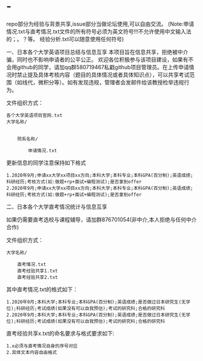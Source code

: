 # -
repo部分为经验与背景共享,issue部分当做论坛使用,可以自由交流。
(Note:申请情况.txt与直考情况.txt文件的所有符号必须为英文符号!!!不允许使用中文输入法的；。？等。
      经验分析.txt可以随意使用任何符号)

一、日本各个大学英语项目总结与信息互享
本项目旨在信息共享，拒绝被中介骗，同时也不影响申请者的公平公正。
欢迎各位积极参与该项目建设，如果有不会用github的同学，请加qq群580719467私戳github项目管理员。在上传申请情况时禁止提及具体考核内容（题目的具体情况或者具体知识点），可以共享考试范围（如线代，微积分等）。如有发现违规，管理者会发邮件给该教授检举违规行为。

文件组织方式：

	各个大学英语项目官网.txt
	大学名称/
		
	
		院系名称/
	
			申请情况.txt
			
			
			
更新信息的同学注意保持如下格式

	1.2020年9月;申请xx大学xx项目xx方向;本科大学;本科专业;本科GPA(百分制);英语成绩;科研经历;考核方式(如:做题+rp+面试+编程测试);是否拿到offer
	2.2020年9月;申请xx大学xx项目xx方向;本科大学;本科专业;本科GPA(百分制);英语成绩;科研经历;考核方式(如:做题+rp+面试+编程测试);是否拿到offer


二、日本各个大学直考情况统计与信息互享

如果仍需要直考选校与课程辅导，请加群876701054(非中介,本人拒绝与任何中介合作)

文件组织方式：

	大学名称/
		
		直考情况.txt
		直考经验共享1.txt
		直考经验共享2.txt

其中直考情况.txt的格式如下：
	
	1.2020年9月;本科大学;本科专业;本科GPA(百分制);英语成绩;是否做过日本研究生(无学位);科研经历;考试成绩(如果没有可以自我预估);考试的研究科;合格的研究科
	2.2020年9月;本科大学;本科专业;本科GPA(百分制);英语成绩;是否做过日本研究生(无学位);科研经历;考试成绩(如果没有可以自我预估);考试的研究科;合格的研究科
	
直考经验共享x.txt的命名要求与格式要求如下:

	1.x必须与直考情况自身的序号对应
	2.具体文本内容自由格式
	
